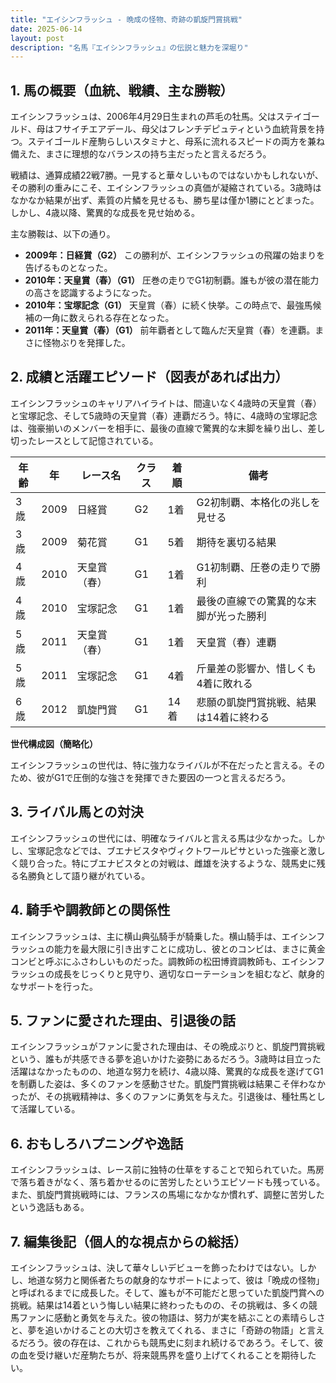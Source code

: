 ```yaml
---
title: "エイシンフラッシュ - 晩成の怪物、奇跡の凱旋門賞挑戦"
date: 2025-06-14
layout: post
description: "名馬『エイシンフラッシュ』の伝説と魅力を深堀り"
---
```


## 1. 馬の概要（血統、戦績、主な勝鞍）

エイシンフラッシュは、2006年4月29日生まれの芦毛の牡馬。父はステイゴールド、母はフサイチエアデール、母父はフレンチデピュティという血統背景を持つ。ステイゴールド産駒らしいスタミナと、母系に流れるスピードの両方を兼ね備えた、まさに理想的なバランスの持ち主だったと言えるだろう。

戦績は、通算成績22戦7勝。一見すると華々しいものではないかもしれないが、その勝利の重みにこそ、エイシンフラッシュの真価が凝縮されている。3歳時はなかなか結果が出ず、素質の片鱗を見せるも、勝ち星は僅か1勝にとどまった。しかし、4歳以降、驚異的な成長を見せ始める。

主な勝鞍は、以下の通り。

* **2009年：日経賞（G2）**  この勝利が、エイシンフラッシュの飛躍の始まりを告げるものとなった。
* **2010年：天皇賞（春）（G1）**  圧巻の走りでG1初制覇。誰もが彼の潜在能力の高さを認識するようになった。
* **2010年：宝塚記念（G1）** 天皇賞（春）に続く快挙。この時点で、最強馬候補の一角に数えられる存在となった。
* **2011年：天皇賞（春）（G1）**  前年覇者として臨んだ天皇賞（春）を連覇。まさに怪物ぶりを発揮した。


## 2. 成績と活躍エピソード（図表があれば出力）

エイシンフラッシュのキャリアハイライトは、間違いなく4歳時の天皇賞（春）と宝塚記念、そして5歳時の天皇賞（春）連覇だろう。特に、4歳時の宝塚記念は、強豪揃いのメンバーを相手に、最後の直線で驚異的な末脚を繰り出し、差し切ったレースとして記憶されている。

| 年齢 | 年 | レース名             | クラス | 着順 | 備考                                    |
|-----|----|----------------------|-------|-----|-----------------------------------------|
| 3歳 | 2009 | 日経賞               | G2    | 1着 | G2初制覇、本格化の兆しを見せる          |
| 3歳 | 2009 | 菊花賞               | G1    | 5着 | 期待を裏切る結果                       |
| 4歳 | 2010 | 天皇賞（春）          | G1    | 1着 | G1初制覇、圧巻の走りで勝利               |
| 4歳 | 2010 | 宝塚記念             | G1    | 1着 | 最後の直線での驚異的な末脚が光った勝利 |
| 5歳 | 2011 | 天皇賞（春）          | G1    | 1着 | 天皇賞（春）連覇                       |
| 5歳 | 2011 | 宝塚記念             | G1    | 4着 | 斤量差の影響か、惜しくも4着に敗れる       |
| 6歳 | 2012 | 凱旋門賞             | G1    | 14着 | 悲願の凱旋門賞挑戦、結果は14着に終わる    |


**世代構成図（簡略化）**

エイシンフラッシュの世代は、特に強力なライバルが不在だったと言える。そのため、彼がG1で圧倒的な強さを発揮できた要因の一つと言えるだろう。


## 3. ライバル馬との対決

エイシンフラッシュの世代には、明確なライバルと言える馬は少なかった。しかし、宝塚記念などでは、ブエナビスタやヴィクトワールピサといった強豪と激しく競り合った。特にブエナビスタとの対戦は、雌雄を決するような、競馬史に残る名勝負として語り継がれている。


## 4. 騎手や調教師との関係性

エイシンフラッシュは、主に横山典弘騎手が騎乗した。横山騎手は、エイシンフラッシュの能力を最大限に引き出すことに成功し、彼とのコンビは、まさに黄金コンビと呼ぶにふさわしいものだった。調教師の松田博資調教師も、エイシンフラッシュの成長をじっくりと見守り、適切なローテーションを組むなど、献身的なサポートを行った。


## 5. ファンに愛された理由、引退後の話

エイシンフラッシュがファンに愛された理由は、その晩成ぶりと、凱旋門賞挑戦という、誰もが共感できる夢を追いかけた姿勢にあるだろう。3歳時は目立った活躍はなかったものの、地道な努力を続け、4歳以降、驚異的な成長を遂げてG1を制覇した姿は、多くのファンを感動させた。凱旋門賞挑戦は結果こそ伴わなかったが、その挑戦精神は、多くのファンに勇気を与えた。引退後は、種牡馬として活躍している。


## 6. おもしろハプニングや逸話

エイシンフラッシュは、レース前に独特の仕草をすることで知られていた。馬房で落ち着きがなく、落ち着かせるのに苦労したというエピソードも残っている。また、凱旋門賞挑戦時には、フランスの馬場になかなか慣れず、調整に苦労したという逸話もある。


## 7. 編集後記（個人的な視点からの総括）

エイシンフラッシュは、決して華々しいデビューを飾ったわけではない。しかし、地道な努力と関係者たちの献身的なサポートによって、彼は「晩成の怪物」と呼ばれるまでに成長した。そして、誰もが不可能だと思っていた凱旋門賞への挑戦。結果は14着という悔しい結果に終わったものの、その挑戦は、多くの競馬ファンに感動と勇気を与えた。彼の物語は、努力が実を結ぶことの素晴らしさと、夢を追いかけることの大切さを教えてくれる、まさに「奇跡の物語」と言えるだろう。彼の存在は、これからも競馬史に刻まれ続けるであろう。そして、彼の血を受け継いだ産駒たちが、将来競馬界を盛り上げてくれることを期待したい。
